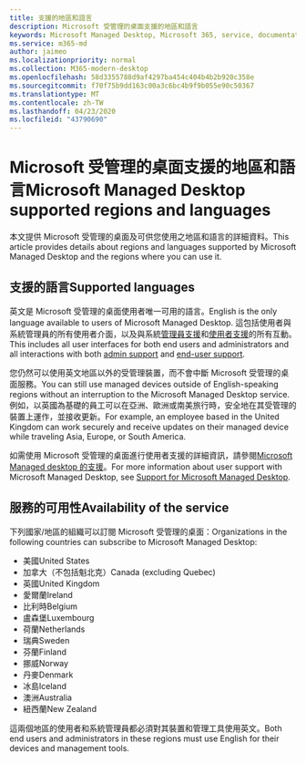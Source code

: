 ```yaml
---
title: 支援的地區和語言
description: Microsoft 受管理的桌面支援的地區和語言
keywords: Microsoft Managed Desktop, Microsoft 365, service, documentation, Microsoft 受管理的電腦, Microsoft 365, 服務, 文件
ms.service: m365-md
author: jaimeo
ms.localizationpriority: normal
ms.collection: M365-modern-desktop
ms.openlocfilehash: 58d3355788d9af4297ba454c404b4b2b920c358e
ms.sourcegitcommit: f70f75b9dd163c00a3c6bc4b9f9b055e90c50367
ms.translationtype: MT
ms.contentlocale: zh-TW
ms.lasthandoff: 04/23/2020
ms.locfileid: "43790690"
---
```

# <a name="microsoft-managed-desktop-supported-regions-and-languages"></a><span data-ttu-id="1c759-104">Microsoft 受管理的桌面支援的地區和語言</span><span class="sxs-lookup"><span data-stu-id="1c759-104">Microsoft Managed Desktop supported regions and languages</span></span>

<span data-ttu-id="1c759-105">本文提供 Microsoft 受管理的桌面及可供您使用之地區和語言的詳細資料。</span><span class="sxs-lookup"><span data-stu-id="1c759-105">This article provides details about regions and languages supported by Microsoft Managed Desktop and the regions where you can use it.</span></span>

## <a name="supported-languages"></a><span data-ttu-id="1c759-106">支援的語言</span><span class="sxs-lookup"><span data-stu-id="1c759-106">Supported languages</span></span>

<span data-ttu-id="1c759-107">英文是 Microsoft 受管理的桌面使用者唯一可用的語言。</span><span class="sxs-lookup"><span data-stu-id="1c759-107">English is the only language available to users of Microsoft Managed Desktop.</span></span> <span data-ttu-id="1c759-108">這包括使用者與系統管理員的所有使用者介面，以及與系統[管理員支援](https://docs.microsoft.com/microsoft-365/managed-desktop/working-with-managed-desktop/admin-support)和[使用者支援](https://docs.microsoft.com/microsoft-365/managed-desktop/working-with-managed-desktop/end-user-support)的所有互動。</span><span class="sxs-lookup"><span data-stu-id="1c759-108">This includes all user interfaces for both end users and administrators and all interactions with both [admin support](https://docs.microsoft.com/microsoft-365/managed-desktop/working-with-managed-desktop/admin-support) and [end-user support](https://docs.microsoft.com/microsoft-365/managed-desktop/working-with-managed-desktop/end-user-support).</span></span>


<span data-ttu-id="1c759-109">您仍然可以使用英文地區以外的受管理裝置，而不會中斷 Microsoft 受管理的桌面服務。</span><span class="sxs-lookup"><span data-stu-id="1c759-109">You can still use managed devices outside of English-speaking regions without an interruption to the Microsoft Managed Desktop service.</span></span> <span data-ttu-id="1c759-110">例如，以英國為基礎的員工可以在亞洲、歐洲或南美旅行時，安全地在其受管理的裝置上運作，並接收更新。</span><span class="sxs-lookup"><span data-stu-id="1c759-110">For example, an employee based in the United Kingdom can work securely and receive updates on their managed device while traveling Asia, Europe, or South America.</span></span> 

<span data-ttu-id="1c759-111">如需使用 Microsoft 受管理的桌面進行使用者支援的詳細資訊，請參閱[Microsoft Managed desktop 的支援](https://docs.microsoft.com/microsoft-365/managed-desktop/service-description/support)。</span><span class="sxs-lookup"><span data-stu-id="1c759-111">For more information about user support with Microsoft Managed Desktop, see [Support for Microsoft Managed Desktop](https://docs.microsoft.com/microsoft-365/managed-desktop/service-description/support).</span></span>

## <a name="availability-of-the-service"></a><span data-ttu-id="1c759-112">服務的可用性</span><span class="sxs-lookup"><span data-stu-id="1c759-112">Availability of the service</span></span>

<span data-ttu-id="1c759-113">下列國家/地區的組織可以訂閱 Microsoft 受管理的桌面：</span><span class="sxs-lookup"><span data-stu-id="1c759-113">Organizations in the following countries can subscribe to Microsoft Managed Desktop:</span></span>

- <span data-ttu-id="1c759-114">美國</span><span class="sxs-lookup"><span data-stu-id="1c759-114">United States</span></span>
- <span data-ttu-id="1c759-115">加拿大（不包括魁北克）</span><span class="sxs-lookup"><span data-stu-id="1c759-115">Canada (excluding Quebec)</span></span>
- <span data-ttu-id="1c759-116">英國</span><span class="sxs-lookup"><span data-stu-id="1c759-116">United Kingdom</span></span>
- <span data-ttu-id="1c759-117">愛爾蘭</span><span class="sxs-lookup"><span data-stu-id="1c759-117">Ireland</span></span>
- <span data-ttu-id="1c759-118">比利時</span><span class="sxs-lookup"><span data-stu-id="1c759-118">Belgium</span></span>
- <span data-ttu-id="1c759-119">盧森堡</span><span class="sxs-lookup"><span data-stu-id="1c759-119">Luxembourg</span></span>
- <span data-ttu-id="1c759-120">荷蘭</span><span class="sxs-lookup"><span data-stu-id="1c759-120">Netherlands</span></span>
- <span data-ttu-id="1c759-121">瑞典</span><span class="sxs-lookup"><span data-stu-id="1c759-121">Sweden</span></span>
- <span data-ttu-id="1c759-122">芬蘭</span><span class="sxs-lookup"><span data-stu-id="1c759-122">Finland</span></span>
- <span data-ttu-id="1c759-123">挪威</span><span class="sxs-lookup"><span data-stu-id="1c759-123">Norway</span></span>
- <span data-ttu-id="1c759-124">丹麥</span><span class="sxs-lookup"><span data-stu-id="1c759-124">Denmark</span></span>
- <span data-ttu-id="1c759-125">冰島</span><span class="sxs-lookup"><span data-stu-id="1c759-125">Iceland</span></span>
- <span data-ttu-id="1c759-126">澳洲</span><span class="sxs-lookup"><span data-stu-id="1c759-126">Australia</span></span>
- <span data-ttu-id="1c759-127">紐西蘭</span><span class="sxs-lookup"><span data-stu-id="1c759-127">New Zealand</span></span>

<span data-ttu-id="1c759-128">這兩個地區的使用者和系統管理員都必須對其裝置和管理工具使用英文。</span><span class="sxs-lookup"><span data-stu-id="1c759-128">Both end users and administrators in these regions must use English for their devices and management tools.</span></span> 
